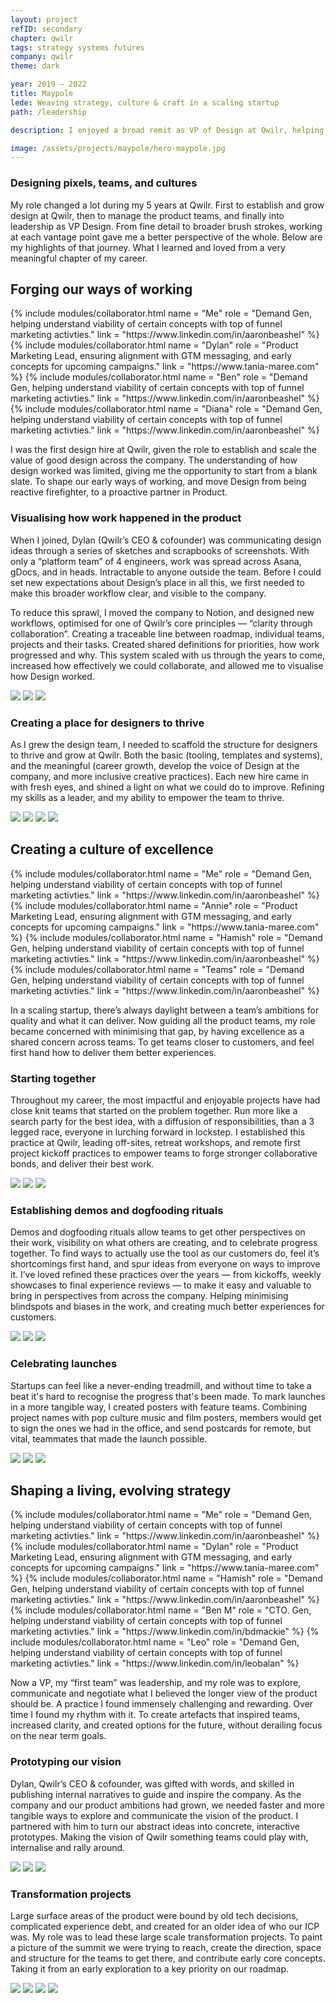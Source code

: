```yaml
---
layout: project
refID: secondary
chapter: qwilr
tags: strategy systems futures
company: qwilr
theme: dark

year: 2019 — 2022
title: Maypole
lede: Weaving strategy, culture & craft in a scaling startup
path: /leadership

description: I enjoyed a broad remit as VP of Design at Qwilr, helping shape many aspects of the company. From creating strategies, principles, team structures, and rituals to hone craft. The immense challenge is finding a way for them all to work together, and create better impact for it. Below are the highlights that helped give me a deeper understanding of the relationships between strategy, people, intuition and impact.

image: /assets/projects/maypole/hero-maypole.jpg
---
```


### Designing pixels, teams, and cultures

My role changed a lot during my 5 years at Qwilr. First to establish and grow design at Qwilr, then to manage the product teams, and finally into leadership as VP Design. From fine detail to broader brush strokes, working at each vantage point gave me a better perspective of the whole. Below are my highlights of that journey. What I learned and loved from a very meaningful chapter of my career.

<section class="bordered">
        <div class="tiles center">
        <div>
            <h2>Forging our ways of working</h2>
            <div class="collaborators">
                {% include modules/collaborator.html 
                    name = "Me"
                    role = "Demand Gen, helping understand viability of certain concepts with top of funnel marketing activties."
                    link = "https://www.linkedin.com/in/aaronbeashel"
                %}
                {% include modules/collaborator.html 
                    name = "Dylan"
                    role = "Product Marketing Lead, ensuring alignment with GTM messaging, and early concepts for upcoming campaigns."
                    link = "https://www.tania-maree.com"
                %}
                {% include modules/collaborator.html 
                    name = "Ben"
                    role = "Demand Gen, helping understand viability of certain concepts with top of funnel marketing activties."
                    link = "https://www.linkedin.com/in/aaronbeashel"
                %}
                {% include modules/collaborator.html 
                    name = "Diana"
                    role = "Demand Gen, helping understand viability of certain concepts with top of funnel marketing activties."
                    link = "https://www.linkedin.com/in/aaronbeashel"
                %}
            </div>
        </div>
        <div>
            <p class="description">I was the first design hire at Qwilr, given the role to establish and scale the value of good design across the company. The understanding of how design worked was limited, giving me the opportunity to start from a blank slate. To  shape our early ways of working, and move Design from being reactive firefighter, to a proactive partner in Product.</p>
        </div>
    </div>
</section>

### Visualising how work happened in the product

When I joined, Dylan (Qwilr’s CEO & cofounder) was communicating design ideas through a series of sketches and scrapbooks of screenshots. With only a “platform team” of 4 engineers, work was spread across Asana, gDocs, and in heads. Intractable to anyone outside the team. Before I could set new expectations about Design’s place in all this, we first needed to make this broader workflow clear, and visible to the company.

To reduce this sprawl, I moved the company to Notion, and designed new workflows, optimised for one of Qwilr’s core principles — “clarity through collaboration”. Creating a traceable line between roadmap, individual teams, projects and their tasks. Created shared definitions for priorities, how work progressed and why. This system scaled with us through the years to come, increased how effectively we could collaborate, and allowed me to visualise how Design worked.

<section>
    <div class="gallery">
        <img class="full" src="/assets/projects/maypole/mentaculus.jpg">
        <img class="half" src="/assets/projects/maypole/teams.jpg">
        <img class="half" src="/assets/projects/maypole/teams.jpg">
    </div>
</section>

### Creating a place for designers to thrive

As I grew the design team, I needed to scaffold the structure for designers to thrive and grow at Qwilr. Both the basic (tooling, templates and systems), and the meaningful (career growth, develop the voice of Design at the company, and more inclusive creative practices). Each new hire came in with fresh eyes, and shined a light on what we could do to improve. Refining my skills as a leader, and my ability to empower the team to thrive.

<section>
    <div class="gallery">
        <img class="half" src="/assets/projects/maypole/templates.jpg">
        <img class="half" src="/assets/projects/maypole/ladders.jpg">
        <img class="third" src="/assets/projects/maypole/zoom.jpg">
        <img class="twothirds" src="/assets/projects/maypole/rituals.jpg">
    </div>
</section>

<section class="bordered">
        <div class="tiles center">
        <div>
            <h2>Creating a culture of excellence</h2>
            <div class="collaborators">
                {% include modules/collaborator.html 
                    name = "Me"
                    role = "Demand Gen, helping understand viability of certain concepts with top of funnel marketing activties."
                    link = "https://www.linkedin.com/in/aaronbeashel"
                %}
                {% include modules/collaborator.html 
                    name = "Annie"
                    role = "Product Marketing Lead, ensuring alignment with GTM messaging, and early concepts for upcoming campaigns."
                    link = "https://www.tania-maree.com"
                %}
                {% include modules/collaborator.html 
                    name = "Hamish"
                    role = "Demand Gen, helping understand viability of certain concepts with top of funnel marketing activties."
                    link = "https://www.linkedin.com/in/aaronbeashel"
                %}
                {% include modules/collaborator.html 
                    name = "Teams"
                    role = "Demand Gen, helping understand viability of certain concepts with top of funnel marketing activties."
                    link = "https://www.linkedin.com/in/aaronbeashel"
                %}
            </div>
        </div>
        <div>
            <p class="description">In a scaling startup, there’s always daylight between a team’s ambitions for quality and what it can deliver. Now guiding all the product teams, my role became concerned with minimising that gap, by having excellence as a shared concern across teams. To get teams closer to customers, and feel first hand how to deliver them better experiences.</p>
        </div>
    </div>
</section>

### Starting together

Throughout my career, the most impactful and enjoyable projects have had close knit teams that started on the problem together. Run more like a search party for the best idea, with a diffusion of responsibilities, than a 3 legged race, everyone in lurching forward in lockstep. I established this practice at Qwilr, leading off-sites, retreat workshops, and remote first project kickoff practices to empower teams to forge stronger collaborative bonds, and deliver their best work.

<section>
    <div class="gallery">
        <img class="tall" src="/assets/projects/maypole/offsite.jpg">
        <img class="half" src="/assets/projects/maypole/stickies.jpg">
        <img class="half" src="/assets/projects/maypole/bento.jpg">
    </div>
</section>

### Establishing demos and dogfooding rituals

Demos and dogfooding rituals allow teams to get other perspectives on their work, visibility on what others are creating, and to celebrate progress together. To find ways to actually use the tool as our customers do, feel it’s shortcomings first hand, and spur ideas from everyone on ways to improve it. I’ve loved refined these practices over the years — from kickoffs, weekly showcases to final experience reviews — to make it easy and valuable to bring in perspectives from across the company. Helping minimising blindspots and biases in the work, and creating much better experiences for customers.

<section>
    <div class="gallery">
        <img class="full" src="/assets/projects/maypole/showcase.jpg">
        <img class="twothirds" src="/assets/projects/maypole/dogfooding.jpg">
        <img class="third" src="/assets/projects/maypole/review.jpg">
    </div>
</section>

### Celebrating launches

Startups can feel like a never-ending treadmill, and without time to take a beat it's hard to recognise the progress that's been made. To mark launches in a more tangible way, I created posters with feature teams. Combining project names with pop culture music and film posters, members would get to sign the ones we had in the office, and send postcards for remote, but vital, teammates that made the launch possible.

<section>
    <div class="gallery">
        <img class="third" src="/assets/projects/maypole/champagne.jpg">
        <img class="third" src="/assets/projects/maypole/posters.jpg">
        <img class="third" src="/assets/projects/maypole/signing.jpg">
    </div>
</section>

<section class="bordered">
        <div class="tiles center">
        <div>
            <h2>Shaping a living, evolving strategy</h2>
            <div class="collaborators">
                {% include modules/collaborator.html 
                    name = "Me"
                    role = "Demand Gen, helping understand viability of certain concepts with top of funnel marketing activties."
                    link = "https://www.linkedin.com/in/aaronbeashel"
                %}
                {% include modules/collaborator.html 
                    name = "Dylan"
                    role = "Product Marketing Lead, ensuring alignment with GTM messaging, and early concepts for upcoming campaigns."
                    link = "https://www.tania-maree.com"
                %}
                {% include modules/collaborator.html 
                    name = "Hamish"
                    role = "Demand Gen, helping understand viability of certain concepts with top of funnel marketing activties."
                    link = "https://www.linkedin.com/in/aaronbeashel"
                %}
                {% include modules/collaborator.html 
                    name = "Ben M"
                    role = "CTO. Gen, helping understand viability of certain concepts with top of funnel marketing activties."
                    link = "https://www.linkedin.com/in/bdmackie"
                %}
                {% include modules/collaborator.html 
                    name = "Leo"
                    role = "Demand Gen, helping understand viability of certain concepts with top of funnel marketing activties."
                    link = "https://www.linkedin.com/in/leobalan"
                %}
            </div>
        </div>
        <div>
            <p class="description">Now a VP, my “first team” was leadership, and my role was to explore, communicate and negotiate what I believed the longer view of the product should be. A practice I found immensely challenging and rewarding. Over time I found my rhythm with it. To create artefacts that inspired teams, increased clarity, and created options for the future, without derailing focus on the near term goals.</p>
        </div>
    </div>
</section>

### Prototyping our vision

Dylan, Qwilr’s CEO & cofounder, was gifted with words, and skilled in publishing internal narratives to guide and inspire the company. As the company and our product ambitions had grown, we needed faster and more tangible ways to explore and communicate the vision of the product. I partnered with him to turn our abstract ideas into concrete, interactive prototypes. Making the vision of Qwilr something teams could play with, internalise and rally around.

<section>
    <div class="gallery">
        <img class="twothirds" src="/assets/projects/maypole/daedalus.jpg">
        <img class="third" src="/assets/projects/maypole/activity.jpg">
        <img class="full" src="/assets/projects/maypole/compare.jpg">
    </div>
</section>

### Transformation projects

Large surface areas of the product were bound by old tech decisions, complicated experience debt, and created for an older idea of who our ICP was. My role was to lead these large scale transformation projects. To paint a picture of the summit we were trying to reach, create the direction, space and structure for the teams to get there, and contribute early core concepts. Taking it from an early exploration to a key priority on our roadmap.

<section>
    <div class="gallery">
        <img class="tall" src="/assets/projects/maypole/outlines.jpg">
        <img class="half" src="/assets/projects/maypole/sprint.jpg">
        <img class="half" src="/assets/projects/maypole/styles-loom.jpg">
        <img class="full" src="/assets/projects/maypole/styles-finals.jpg">
    </div>
</section>
